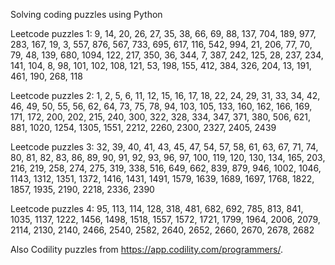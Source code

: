 Solving coding puzzles using Python 


Leetcode puzzles 1: 9, 14, 20, 26, 27, 35, 38, 66, 69, 88, 137, 704, 189, 977, 283, 167, 19, 3, 557, 876, 567, 733, 695, 617, 116, 542, 994, 21, 206, 77, 70, 79, 48, 139, 680, 1094, 122, 217, 350, 36, 344, 7, 387, 242, 125, 28, 237, 234, 141, 104, 8, 98, 101, 102, 108, 121, 53, 198, 155, 412, 384, 326, 204, 13, 191, 461, 190, 268, 118

Leetcode puzzles 2: 1, 2, 5, 6, 11, 12, 15, 16, 17, 18, 22, 24, 29, 31, 33, 34, 42, 46, 49, 50, 55, 56, 62, 64, 73, 75, 78, 94, 103, 105, 133, 160, 162, 166, 169, 171, 172, 200, 202, 215, 240, 300, 322, 328, 334, 347, 371, 380, 506, 621, 881, 1020, 1254, 1305, 1551, 2212, 2260, 2300, 2327, 2405, 2439

Leetcode puzzles 3: 32, 39, 40, 41, 43, 45, 47, 54, 57, 58, 61, 63, 67, 71, 74, 80, 81, 82, 83, 86, 89, 90, 91, 92, 93, 96, 97, 100, 119, 120, 130, 134, 165, 203, 216, 219, 258, 274, 275, 319, 338, 516, 649, 662, 839, 879, 946, 1002, 1046, 1143, 1312, 1351, 1372, 1416, 1431, 1491, 1579, 1639, 1689, 1697, 1768, 1822, 1857, 1935, 2190, 2218, 2336, 2390

Leetcode puzzles 4: 95, 113, 114, 128, 318, 481, 682, 692, 785, 813, 841, 1035, 1137, 1222, 1456, 1498, 1518, 1557, 1572, 1721, 1799, 1964, 2006, 2079, 2114, 2130, 2140, 2466, 2540, 2582, 2640, 2652, 2660, 2670, 2678, 2682

Also Codility puzzles from https://app.codility.com/programmers/.

